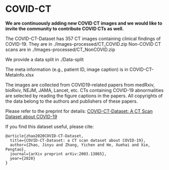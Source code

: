 # COVID-CT


**We are continuously adding new COVID CT images and we would like to invite the community to contribute COVID CTs as well.**

The COVID-CT-Dataset has 357 CT images containing clinical findings of COVID-19. They are in ./Images-processed/CT_COVID.zip  Non-COVID CT scans are in ./Images-processed/CT_NonCOVID.zip

We provide a data split in ./Data-split

The meta information (e.g., patient ID, image caption) is in COVID-CT-MetaInfo.xlsx


The images are collected from COVID19-related papers from medRxiv, bioRxiv, NEJM, JAMA, Lancet, etc. CTs containing COVID-19 abnormalities are selected by reading the figure captions in the papers. All copyrights of the data belong to the authors and publishers of these papers.

Please refer to the preprint for details: [COVID-CT-Dataset: A CT Scan Dataset about COVID-19](https://arxiv.org/pdf/2003.13865.pdf)

If you find this dataset useful, please cite:

    @article{zhao2020COVID-CT-Dataset,
      title={COVID-CT-Dataset: a CT scan dataset about COVID-19},
      author={Zhao, Jinyu and Zhang, Yichen and He, Xuehai and Xie, Pengtao},
      journal={arXiv preprint arXiv:2003.13865}, 
      year={2020}
    }
